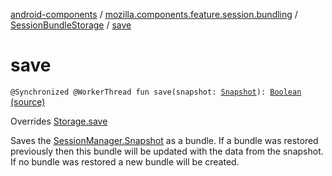 [android-components](../../index.md) / [mozilla.components.feature.session.bundling](../index.md) / [SessionBundleStorage](index.md) / [save](./save.md)

# save

`@Synchronized @WorkerThread fun save(snapshot: `[`Snapshot`](../../mozilla.components.browser.session/-session-manager/-snapshot/index.md)`): `[`Boolean`](https://kotlinlang.org/api/latest/jvm/stdlib/kotlin/-boolean/index.html) [(source)](https://github.com/mozilla-mobile/android-components/blob/master/components/feature/session-bundling/src/main/java/mozilla/components/feature/session/bundling/SessionBundleStorage.kt#L72)

Overrides [Storage.save](../../mozilla.components.browser.session.storage/-auto-save/-storage/save.md)

Saves the [SessionManager.Snapshot](../../mozilla.components.browser.session/-session-manager/-snapshot/index.md) as a bundle. If a bundle was restored previously then this bundle will be
updated with the data from the snapshot. If no bundle was restored a new bundle will be created.


